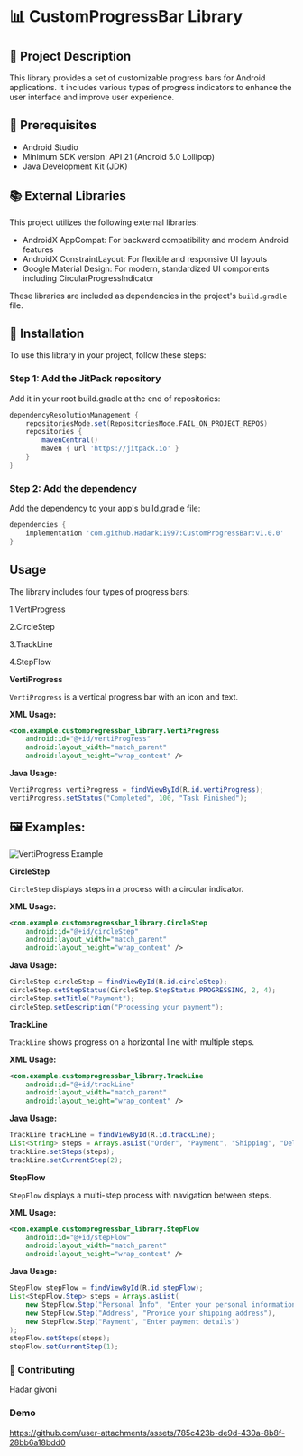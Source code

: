 # 📊 CustomProgressBar Library

## 📘 Project Description
This library provides a set of customizable progress bars for Android applications. It includes various types of progress indicators to enhance the user interface and improve user experience.

## 🔧 Prerequisites
- Android Studio
- Minimum SDK version: API 21 (Android 5.0 Lollipop)
- Java Development Kit (JDK)
  
## 📚 External Libraries

This project utilizes the following external libraries:

- AndroidX AppCompat: For backward compatibility and modern Android features
- AndroidX ConstraintLayout: For flexible and responsive UI layouts
- Google Material Design: For modern, standardized UI components including CircularProgressIndicator

These libraries are included as dependencies in the project's `build.gradle` file.

## 🚀 Installation

To use this library in your project, follow these steps:

### Step 1: Add the JitPack repository

Add it in your root build.gradle at the end of repositories:

```gradle
dependencyResolutionManagement {
    repositoriesMode.set(RepositoriesMode.FAIL_ON_PROJECT_REPOS)
    repositories {
        mavenCentral()
        maven { url 'https://jitpack.io' }
    }
}
```
### Step 2: Add the dependency
Add the dependency to your app's build.gradle file:
```gradle
dependencies {
    implementation 'com.github.Hadarki1997:CustomProgressBar:v1.0.0'
}
```
## Usage
The library includes four types of progress bars:

1.VertiProgress

2.CircleStep

3.TrackLine

4.StepFlow

**VertiProgress** 

`VertiProgress` is a vertical progress bar with an icon and text.

**XML Usage:**
```xml
<com.example.customprogressbar_library.VertiProgress
    android:id="@+id/vertiProgress"
    android:layout_width="match_parent"
    android:layout_height="wrap_content" />
```
**Java Usage:**
```java
VertiProgress vertiProgress = findViewById(R.id.vertiProgress);
vertiProgress.setStatus("Completed", 100, "Task Finished");
```
## 🖼️ Examples:
![VertiProgress Example](path_to_your_image/verti_progress_example.png)


**CircleStep** 

`CircleStep` displays steps in a process with a circular indicator.

**XML Usage:**
```xml
<com.example.customprogressbar_library.CircleStep
    android:id="@+id/circleStep"
    android:layout_width="match_parent"
    android:layout_height="wrap_content" />
```
**Java Usage:**
```java
CircleStep circleStep = findViewById(R.id.circleStep);
circleStep.setStepStatus(CircleStep.StepStatus.PROGRESSING, 2, 4);
circleStep.setTitle("Payment");
circleStep.setDescription("Processing your payment");
```
**TrackLine** 

`TrackLine` shows progress on a horizontal line with multiple steps.

**XML Usage:**
```xml
<com.example.customprogressbar_library.TrackLine
    android:id="@+id/trackLine"
    android:layout_width="match_parent"
    android:layout_height="wrap_content" />
```
**Java Usage:**
```java
TrackLine trackLine = findViewById(R.id.trackLine);
List<String> steps = Arrays.asList("Order", "Payment", "Shipping", "Delivery");
trackLine.setSteps(steps);
trackLine.setCurrentStep(2);
```
**StepFlow** 

`StepFlow` displays a multi-step process with navigation between steps.

**XML Usage:**
```xml
<com.example.customprogressbar_library.StepFlow
    android:id="@+id/stepFlow"
    android:layout_width="match_parent"
    android:layout_height="wrap_content" />
```
**Java Usage:**
```java
StepFlow stepFlow = findViewById(R.id.stepFlow);
List<StepFlow.Step> steps = Arrays.asList(
    new StepFlow.Step("Personal Info", "Enter your personal information"),
    new StepFlow.Step("Address", "Provide your shipping address"),
    new StepFlow.Step("Payment", "Enter payment details")
);
stepFlow.setSteps(steps);
stepFlow.setCurrentStep(1);
```

### 🤝 Contributing
Hadar givoni

###  Demo
https://github.com/user-attachments/assets/785c423b-de9d-430a-8b8f-28bb6a18bdd0

